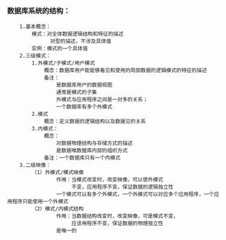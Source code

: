 <h3>数据库系统的结构：</h3>

		1.基本概念：
			模式：对全体数据逻辑结构和特征的描述
			      对型的描述，不涉及具体值
			实例：模式的一个具体值
		2.三级模式：
			1.外模式/子模式/用户模式
				概念：数据库用户能能够看见和使用的局部数据的逻辑模式的特征的描述
				备注：
					是数据库用户的数据视图
					通常是模式的子集
					外模式与应用程序之间是一对多的关系；
					一个数据库有多个外模式
			2.模式
				概念：定义数据的逻辑结构以及数据见的关系
			3.内模式：
				概念：
					对数据物理结构与存储方式的描述
					是数据唉数据库内部的组织方式
				备注：一个数据库只有一个内模式
		3.二级映像：
			（1）外模式/模式映像
					作用：当模式改变时，改变映像，可以使外模式
				    	 不变，应用程序不变，保证数据的逻辑独立性
				    一个模式可以有多个外模式，一个外模式可以对应多个应用程序，一个应用程序只能使用一个外模式
			（2）模式/内模式结构
					作用：当数据结构改变时，改变映像，可是模式不变，
					     应该用程序不变，保证数据的物理独立性
					是唯一的
